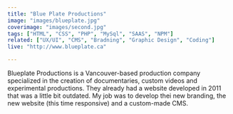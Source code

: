 ```yaml
---
title: "Blue Plate Productions"
image: "images/blueplate.jpg"
coverimage: "images/second.jpg"
tags: ["HTML", "CSS", "PHP", "MySql", "SAAS", "NPM"]
related: ["UX/UI", "CMS", "Bradning", "Graphic Design", "Coding"]
live: "http://www.blueplate.ca"

---
```


Blueplate Productions is a Vancouver-based production company specialized in the creation of documentaries, custom videos and experimental productions. They already had a website developed in 2011 that was a little bit outdated. My job was to develop thei new branding, the new website (this time responsive) and a custom-made CMS.

